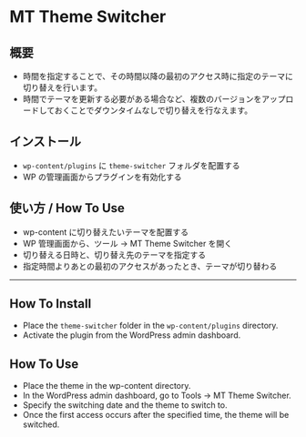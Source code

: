 # MT Theme Switcher

## 概要

- 時間を指定することで、その時間以降の最初のアクセス時に指定のテーマに切り替えを行います。
- 時間でテーマを更新する必要がある場合など、複数のバージョンをアップロードしておくことでダウンタイムなしで切り替えを行なえます。

## インストール

- `wp-content/plugins` に `theme-switcher` フォルダを配置する
- WP の管理画面からプラグインを有効化する

## 使い方 / How To Use

- wp-content に切り替えたいテーマを配置する
- WP 管理画面から、ツール -> MT Theme Switcher を開く
- 切り替える日時と、切り替え先のテーマを指定する
- 指定時間よりあとの最初のアクセスがあったとき、テーマが切り替わる

---

## How To Install

- Place the `theme-switcher` folder in the `wp-content/plugins` directory.
- Activate the plugin from the WordPress admin dashboard.

## How To Use

- Place the theme in the wp-content directory.
- In the WordPress admin dashboard, go to Tools -> MT Theme Switcher.
- Specify the switching date and the theme to switch to.
- Once the first access occurs after the specified time, the theme will be switched.
